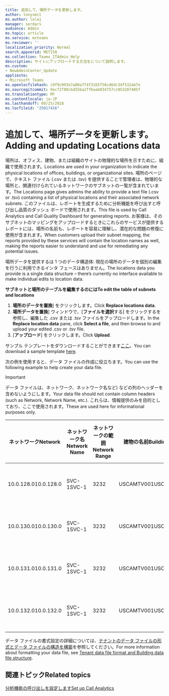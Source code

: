 ```yaml
---
title: 追加して、場所データを更新します。
author: tonysmit
ms.author: lolaj
manager: serdars
audience: Admin
ms.topic: article
ms.service: msteams
ms.reviewer: ''
localization_priority: Normal
search.appverid: MET150
ms.collection: Teams_ITAdmin_Help
description: サイトにアップロードする方法をについて説明します。
ms.custom:
- NewAdminCenter_Update
appliesto:
- Microsoft Teams
ms.openlocfilehash: c9f9c093e7a80a7f4f3165f58cd6dc34f532ab7e
ms.sourcegitcommit: 9acf2f80cbd55ba2ff6aab034757cc053287485f
ms.translationtype: MT
ms.contentlocale: ja-JP
ms.lasthandoff: 09/25/2018
ms.locfileid: "25017416"
---
```

<a name="adding-and-updating-locations-data"></a><span data-ttu-id="948a0-103">追加して、場所データを更新します。</span><span class="sxs-lookup"><span data-stu-id="948a0-103">Adding and updating Locations data</span></span>
============================

<span data-ttu-id="948a0-104">場所は、オフィス、建物、または組織のサイトの物理的な場所を示すために、組織で使用されます。</span><span class="sxs-lookup"><span data-stu-id="948a0-104">Locations are used in your organization to indicate the physical locations of offices, buildings, or organizational sites.</span></span> <span data-ttu-id="948a0-105">場所のページで、テキスト ファイル (.csv または .tsv) を提供することで管理者は、物理的な場所と、関連付けられているネットワークのサブネットの一覧が含まれています。</span><span class="sxs-lookup"><span data-stu-id="948a0-105">The Locations page gives admins the ability to provide a text file (.csv or .tsv) containing a list of physical locations and their associated network subnets.</span></span> <span data-ttu-id="948a0-106">このファイルは、レポートを生成するために分析機能を呼び出すと呼び出し品質のダッシュ ボードで使用されます。</span><span class="sxs-lookup"><span data-stu-id="948a0-106">This file is used by Call Analytics and Call Quality Dashboard for generating reports.</span></span> <span data-ttu-id="948a0-107">お客様は、そのサブネットのマッピングをアップロードするときにこれらのサービスが提供するレポートには、場所の名前も、レポートを容易に理解し、潜在的な問題の修復に使用が含まれます。</span><span class="sxs-lookup"><span data-stu-id="948a0-107">When customers upload their subnet mapping, the reports provided by these services will contain the location names as well, making the reports easier to understand and use for remediating any potential issues.</span></span>

<span data-ttu-id="948a0-108">場所データを提供するは 1 つのデータ構造体: 現在の場所のデータを個別の編集を行うに利用できるインタ フェースはありません。</span><span class="sxs-lookup"><span data-stu-id="948a0-108">The locations data you provide is a single data structure – there’s currently no interface available to make individual edits to location data.</span></span> 

<span data-ttu-id="948a0-109">**サブネットと場所のテーブルを編集するのには**</span><span class="sxs-lookup"><span data-stu-id="948a0-109">**To edit the table of subnets and locations**</span></span>

1. <span data-ttu-id="948a0-110">**場所のデータを置換**] をクリックします。</span><span class="sxs-lookup"><span data-stu-id="948a0-110">Click **Replace locations data**.</span></span>
2. <span data-ttu-id="948a0-111">**場所データを置換**] ウィンドウで、[**ファイルを選択**する] をクリックするを参照し、編集した .csv または .tsv ファイルをアップロードします。</span><span class="sxs-lookup"><span data-stu-id="948a0-111">In the **Replace location data** pane, click **Select a file**, and then browse to and upload your edited .csv or .tsv file.</span></span> 
3. <span data-ttu-id="948a0-112">[**アップロード**] をクリックします。</span><span class="sxs-lookup"><span data-stu-id="948a0-112">Click **Upload**.</span></span> 


<span data-ttu-id="948a0-113">サンプル テンプレートをダウンロードすることができます[ここ](https://github.com/MicrosoftDocs/OfficeDocs-SkypeForBusiness/blob/live/Teams/downloads/locations-template.zip?raw=true)。</span><span class="sxs-lookup"><span data-stu-id="948a0-113">You can download a sample template [here](https://github.com/MicrosoftDocs/OfficeDocs-SkypeForBusiness/blob/live/Teams/downloads/locations-template.zip?raw=true).</span></span>

<span data-ttu-id="948a0-114">次の例を使用すると、データ ファイルの作成に役立ちます。</span><span class="sxs-lookup"><span data-stu-id="948a0-114">You can use the following example to help create your data file.</span></span> 

> [!IMPORTANT]
> <span data-ttu-id="948a0-115">データ ファイルは、ネットワーク、ネットワーク名など) などの列のヘッダーを含めないようにします。</span><span class="sxs-lookup"><span data-stu-id="948a0-115">Your data file should not contain column headers (such as Network, Network Name, etc.).</span></span> <span data-ttu-id="948a0-116">これらは、情報提供のみを目的としており、ここで使用されます。</span><span class="sxs-lookup"><span data-stu-id="948a0-116">These are used here for informational purposes only.</span></span> </br>

|<span data-ttu-id="948a0-117">ネットワーク</span><span class="sxs-lookup"><span data-stu-id="948a0-117">Network</span></span>|<span data-ttu-id="948a0-118">ネットワーク名</span><span class="sxs-lookup"><span data-stu-id="948a0-118">Network Name</span></span>|<span data-ttu-id="948a0-119">ネットワークの範囲</span><span class="sxs-lookup"><span data-stu-id="948a0-119">Network Range</span></span>|<span data-ttu-id="948a0-120">建物の名前</span><span class="sxs-lookup"><span data-stu-id="948a0-120">Building Name</span></span>|<span data-ttu-id="948a0-121">所有権の種類</span><span class="sxs-lookup"><span data-stu-id="948a0-121">Ownership Type</span></span>|<span data-ttu-id="948a0-122">建物の種類</span><span class="sxs-lookup"><span data-stu-id="948a0-122">Building Type</span></span>|<span data-ttu-id="948a0-123">Office タイプの建物</span><span class="sxs-lookup"><span data-stu-id="948a0-123">Building Office Type</span></span>|<span data-ttu-id="948a0-124">市区町村</span><span class="sxs-lookup"><span data-stu-id="948a0-124">City</span></span>|<span data-ttu-id="948a0-125">郵便番号</span><span class="sxs-lookup"><span data-stu-id="948a0-125">Zip Code</span></span>|<span data-ttu-id="948a0-126">国</span><span class="sxs-lookup"><span data-stu-id="948a0-126">Country</span></span>|<span data-ttu-id="948a0-127">都道府県</span><span class="sxs-lookup"><span data-stu-id="948a0-127">State</span></span>|<span data-ttu-id="948a0-128">Region</span><span class="sxs-lookup"><span data-stu-id="948a0-128">Region</span></span>|<span data-ttu-id="948a0-129">内側株式会社</span><span class="sxs-lookup"><span data-stu-id="948a0-129">Inside Corp</span></span>|<span data-ttu-id="948a0-130">高速ルート</span><span class="sxs-lookup"><span data-stu-id="948a0-130">Express Route</span></span>|
|-|-|-|-|-|-|-|-|-|-|-|-|-|-|
|<span data-ttu-id="948a0-131">10.0.128.0</span><span class="sxs-lookup"><span data-stu-id="948a0-131">10.0.128.0</span></span> |<span data-ttu-id="948a0-132">SVC-1</span><span class="sxs-lookup"><span data-stu-id="948a0-132">SVC-1</span></span>|<span data-ttu-id="948a0-133">32</span><span class="sxs-lookup"><span data-stu-id="948a0-133">32</span></span>|<span data-ttu-id="948a0-134">USCAMTV001</span><span class="sxs-lookup"><span data-stu-id="948a0-134">USCAMTV001</span></span>|<span data-ttu-id="948a0-135">Contoso 社のリース RE & F</span><span class="sxs-lookup"><span data-stu-id="948a0-135">Contoso Leased RE&F</span></span>|<span data-ttu-id="948a0-136">事業所</span><span class="sxs-lookup"><span data-stu-id="948a0-136">Office</span></span>|<span data-ttu-id="948a0-137">RE & F</span><span class="sxs-lookup"><span data-stu-id="948a0-137">RE&F</span></span>|<span data-ttu-id="948a0-138">マウンテン ビュー</span><span class="sxs-lookup"><span data-stu-id="948a0-138">Mountain View</span></span>|<span data-ttu-id="948a0-139">94043</span><span class="sxs-lookup"><span data-stu-id="948a0-139">94043</span></span>|<span data-ttu-id="948a0-140">ご</span><span class="sxs-lookup"><span data-stu-id="948a0-140">US</span></span>|<span data-ttu-id="948a0-141">CA</span><span class="sxs-lookup"><span data-stu-id="948a0-141">CA</span></span>|<span data-ttu-id="948a0-142">ご</span><span class="sxs-lookup"><span data-stu-id="948a0-142">US</span></span>|<span data-ttu-id="948a0-143">1</span><span class="sxs-lookup"><span data-stu-id="948a0-143">1</span></span>|<span data-ttu-id="948a0-144">1</span><span class="sxs-lookup"><span data-stu-id="948a0-144">1</span></span>|
|<span data-ttu-id="948a0-145">10.0.130.0</span><span class="sxs-lookup"><span data-stu-id="948a0-145">10.0.130.0</span></span> |<span data-ttu-id="948a0-146">SVC-1</span><span class="sxs-lookup"><span data-stu-id="948a0-146">SVC-1</span></span>|<span data-ttu-id="948a0-147">32</span><span class="sxs-lookup"><span data-stu-id="948a0-147">32</span></span>|<span data-ttu-id="948a0-148">USCAMTV001</span><span class="sxs-lookup"><span data-stu-id="948a0-148">USCAMTV001</span></span>|<span data-ttu-id="948a0-149">Contoso 社のリース RE & F</span><span class="sxs-lookup"><span data-stu-id="948a0-149">Contoso Leased RE&F</span></span>|<span data-ttu-id="948a0-150">事業所</span><span class="sxs-lookup"><span data-stu-id="948a0-150">Office</span></span>|<span data-ttu-id="948a0-151">RE & F</span><span class="sxs-lookup"><span data-stu-id="948a0-151">RE&F</span></span>|<span data-ttu-id="948a0-152">マウンテン ビュー</span><span class="sxs-lookup"><span data-stu-id="948a0-152">Mountain View</span></span>|<span data-ttu-id="948a0-153">94043</span><span class="sxs-lookup"><span data-stu-id="948a0-153">94043</span></span>|<span data-ttu-id="948a0-154">ご</span><span class="sxs-lookup"><span data-stu-id="948a0-154">US</span></span>|<span data-ttu-id="948a0-155">CA</span><span class="sxs-lookup"><span data-stu-id="948a0-155">CA</span></span>|<span data-ttu-id="948a0-156">ご</span><span class="sxs-lookup"><span data-stu-id="948a0-156">US</span></span>|<span data-ttu-id="948a0-157">1</span><span class="sxs-lookup"><span data-stu-id="948a0-157">1</span></span>|<span data-ttu-id="948a0-158">1</span><span class="sxs-lookup"><span data-stu-id="948a0-158">1</span></span>|
|<span data-ttu-id="948a0-159">10.0.131.0</span><span class="sxs-lookup"><span data-stu-id="948a0-159">10.0.131.0</span></span> |<span data-ttu-id="948a0-160">SVC-1</span><span class="sxs-lookup"><span data-stu-id="948a0-160">SVC-1</span></span>|<span data-ttu-id="948a0-161">32</span><span class="sxs-lookup"><span data-stu-id="948a0-161">32</span></span>|<span data-ttu-id="948a0-162">USCAMTV001</span><span class="sxs-lookup"><span data-stu-id="948a0-162">USCAMTV001</span></span>|<span data-ttu-id="948a0-163">Contoso 社のリース RE & F</span><span class="sxs-lookup"><span data-stu-id="948a0-163">Contoso Leased RE&F</span></span>|<span data-ttu-id="948a0-164">事業所</span><span class="sxs-lookup"><span data-stu-id="948a0-164">Office</span></span>|<span data-ttu-id="948a0-165">RE & F</span><span class="sxs-lookup"><span data-stu-id="948a0-165">RE&F</span></span>|<span data-ttu-id="948a0-166">マウンテン ビュー</span><span class="sxs-lookup"><span data-stu-id="948a0-166">Mountain View</span></span>|<span data-ttu-id="948a0-167">94043</span><span class="sxs-lookup"><span data-stu-id="948a0-167">94043</span></span>|<span data-ttu-id="948a0-168">ご</span><span class="sxs-lookup"><span data-stu-id="948a0-168">US</span></span>|<span data-ttu-id="948a0-169">CA</span><span class="sxs-lookup"><span data-stu-id="948a0-169">CA</span></span>|<span data-ttu-id="948a0-170">ご</span><span class="sxs-lookup"><span data-stu-id="948a0-170">US</span></span>|<span data-ttu-id="948a0-171">1</span><span class="sxs-lookup"><span data-stu-id="948a0-171">1</span></span>|<span data-ttu-id="948a0-172">1</span><span class="sxs-lookup"><span data-stu-id="948a0-172">1</span></span>|
|<span data-ttu-id="948a0-173">10.0.132.0</span><span class="sxs-lookup"><span data-stu-id="948a0-173">10.0.132.0</span></span> |<span data-ttu-id="948a0-174">SVC-1</span><span class="sxs-lookup"><span data-stu-id="948a0-174">SVC-1</span></span>|<span data-ttu-id="948a0-175">32</span><span class="sxs-lookup"><span data-stu-id="948a0-175">32</span></span>|<span data-ttu-id="948a0-176">USCAMTV001</span><span class="sxs-lookup"><span data-stu-id="948a0-176">USCAMTV001</span></span>|<span data-ttu-id="948a0-177">Contoso 社のリース RE & F</span><span class="sxs-lookup"><span data-stu-id="948a0-177">Contoso Leased RE&F</span></span>|<span data-ttu-id="948a0-178">事業所</span><span class="sxs-lookup"><span data-stu-id="948a0-178">Office</span></span>|<span data-ttu-id="948a0-179">RE & F</span><span class="sxs-lookup"><span data-stu-id="948a0-179">RE&F</span></span>|<span data-ttu-id="948a0-180">マウンテン ビュー</span><span class="sxs-lookup"><span data-stu-id="948a0-180">Mountain View</span></span>|<span data-ttu-id="948a0-181">94043</span><span class="sxs-lookup"><span data-stu-id="948a0-181">94043</span></span>|<span data-ttu-id="948a0-182">ご</span><span class="sxs-lookup"><span data-stu-id="948a0-182">US</span></span>|<span data-ttu-id="948a0-183">CA</span><span class="sxs-lookup"><span data-stu-id="948a0-183">CA</span></span>|<span data-ttu-id="948a0-184">ご</span><span class="sxs-lookup"><span data-stu-id="948a0-184">US</span></span>|<span data-ttu-id="948a0-185">1</span><span class="sxs-lookup"><span data-stu-id="948a0-185">1</span></span>|<span data-ttu-id="948a0-186">1</span><span class="sxs-lookup"><span data-stu-id="948a0-186">1</span></span>|


<span data-ttu-id="948a0-187">データ ファイルの書式設定の詳細については、[テナントのデータ ファイルの形式とデータ ファイルの構造を構築](turning-on-and-using-call-quality-dashboard.md#tenant-data-file-format-and-building-data-file-structure)を参照してください。</span><span class="sxs-lookup"><span data-stu-id="948a0-187">For more information about formatting your data file, see [Tenant data file format and Building data file structure](turning-on-and-using-call-quality-dashboard.md#tenant-data-file-format-and-building-data-file-structure).</span></span>


## <a name="related-topics"></a><span data-ttu-id="948a0-188">関連トピック</span><span class="sxs-lookup"><span data-stu-id="948a0-188">Related topics</span></span>

[<span data-ttu-id="948a0-189">分析機能の呼び出しを設定します</span><span class="sxs-lookup"><span data-stu-id="948a0-189">Set up Call Analytics</span></span>](set-up-call-analytics.md)
